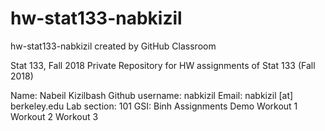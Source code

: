 # hw-stat133-nabkizil
hw-stat133-nabkizil created by GitHub Classroom

Stat 133, Fall 2018
Private Repository for HW assignments of Stat 133 (Fall 2018)

Name: Nabeil Kizilbash
Github username: nabkizil
Email: nabkizil [at] berkeley.edu
Lab section: 101
GSI: Binh
Assignments
Demo
Workout 1
Workout 2
Workout 3

